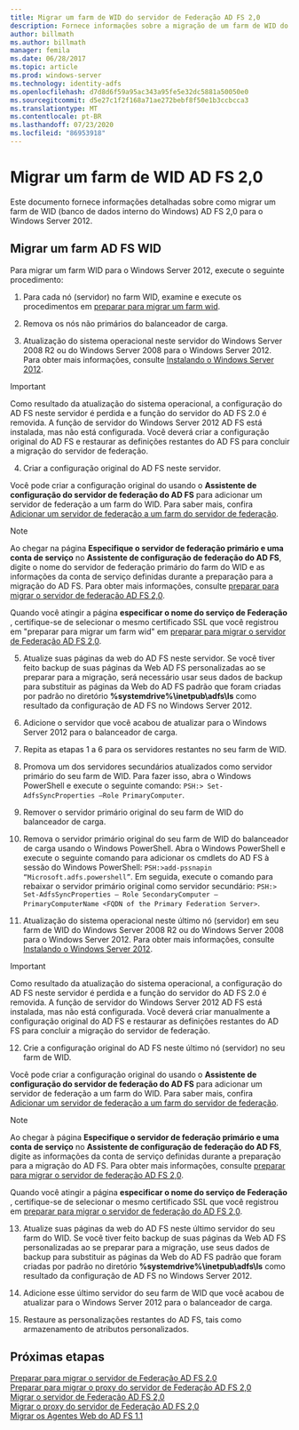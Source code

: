 ```yaml
---
title: Migrar um farm de WID do servidor de Federação AD FS 2,0
description: Fornece informações sobre a migração de um farm de WID do servidor AD FS 2,0 para o Windows Server 2012
author: billmath
ms.author: billmath
manager: femila
ms.date: 06/28/2017
ms.topic: article
ms.prod: windows-server
ms.technology: identity-adfs
ms.openlocfilehash: d7d8d6f59a95ac343a95fe5e32dc5881a50050e0
ms.sourcegitcommit: d5e27c1f2f168a71ae272bebf8f50e1b3ccbcca3
ms.translationtype: MT
ms.contentlocale: pt-BR
ms.lasthandoff: 07/23/2020
ms.locfileid: "86953918"
---
```

# <a name="migrate-an-ad-fs-20-wid-farm"></a>Migrar um farm de WID AD FS 2,0  
Este documento fornece informações detalhadas sobre como migrar um farm de WID (banco de dados interno do Windows) AD FS 2,0 para o Windows Server 2012.

## <a name="migrate-an-ad-fs-wid-farm"></a>Migrar um farm AD FS WID
Para migrar um farm WID para o Windows Server 2012, execute o seguinte procedimento:  
  
1.  Para cada nó (servidor) no farm WID, examine e execute os procedimentos em [preparar para migrar um farm wid](prepare-to-migrate-a-wid-farm.md).  
  
2.  Remova os nós não primários do balanceador de carga.  
  
3.  Atualização do sistema operacional neste servidor do Windows Server 2008 R2 ou do Windows Server 2008 para o Windows Server 2012. Para obter mais informações, consulte [Instalando o Windows Server 2012](/previous-versions/windows/it-pro/windows-server-2012-R2-and-2012/jj134246(v=ws.11)).  
  
> [!IMPORTANT]
>  Como resultado da atualização do sistema operacional, a configuração do AD FS neste servidor é perdida e a função do servidor do AD FS 2.0 é removida. A função de servidor do Windows Server 2012 AD FS está instalada, mas não está configurada. Você deverá criar a configuração original do AD FS e restaurar as definições restantes do AD FS para concluir a migração do servidor de federação.  
  
4. Criar a configuração original do AD FS neste servidor.  
  
Você pode criar a configuração original do usando o **Assistente de configuração do servidor de federação do AD FS** para adicionar um servidor de federação a um farm do WID. Para saber mais, confira [Adicionar um servidor de federação a um farm do servidor de federação](add-a-federation-server-to-a-federation-server-farm.md).  
  
> [!NOTE]
> Ao chegar na página **Especifique o servidor de federação primário e uma conta de serviço** no **Assistente de configuração de federação do AD FS**, digite o nome do servidor de federação primário do farm do WID e as informações da conta de serviço definidas durante a preparação para a migração do AD FS. Para obter mais informações, consulte [preparar para migrar o servidor de federação AD FS 2,0](prepare-to-migrate-a-wid-farm.md). 
>  
> Quando você atingir a página **especificar o nome do serviço de Federação** , certifique-se de selecionar o mesmo certificado SSL que você registrou em "preparar para migrar um farm wid" em [preparar para migrar o servidor de Federação AD FS 2,0](prepare-to-migrate-a-wid-farm.md).  
  
5. Atualize suas páginas da web do AD FS neste servidor. Se você tiver feito backup de suas páginas da Web AD FS personalizadas ao se preparar para a migração, será necessário usar seus dados de backup para substituir as páginas da Web do AD FS padrão que foram criadas por padrão no diretório **%systemdrive%\inetpub\adfs\ls** como resultado da configuração de AD FS no Windows Server 2012.  
  
6. Adicione o servidor que você acabou de atualizar para o Windows Server 2012 para o balanceador de carga.  
  
7. Repita as etapas 1 a 6 para os servidores restantes no seu farm de WID.  
  
8. Promova um dos servidores secundários atualizados como servidor primário do seu farm de WID. Para fazer isso, abra o Windows PowerShell e execute o seguinte comando: `PSH:> Set-AdfsSyncProperties –Role PrimaryComputer`.  
  
9. Remover o servidor primário original do seu farm de WID do balanceador de carga.  
  
10. Remova o servidor primário original do seu farm de WID do balanceador de carga usando o Windows PowerShell. Abra o Windows PowerShell e execute o seguinte comando para adicionar os cmdlets do AD FS à sessão do Windows PowerShell: `PSH:>add-pssnapin “Microsoft.adfs.powershell”`. Em seguida, execute o comando para rebaixar o servidor primário original como servidor secundário: `PSH:> Set-AdfsSyncProperties – Role SecondaryComputer –PrimaryComputerName <FQDN of the Primary Federation Server>`.  
  
11. Atualização do sistema operacional neste último nó (servidor) em seu farm de WID do Windows Server 2008 R2 ou do Windows Server 2008 para o Windows Server 2012. Para obter mais informações, consulte [Instalando o Windows Server 2012](/previous-versions/windows/it-pro/windows-server-2012-R2-and-2012/jj134246(v=ws.11)).  
  
> [!IMPORTANT]
>  Como resultado da atualização do sistema operacional, a configuração do AD FS neste servidor é perdida e a função do servidor do AD FS 2.0 é removida. A função de servidor do Windows Server 2012 AD FS está instalada, mas não está configurada. Você deverá criar manualmente a configuração original do AD FS e restaurar as definições restantes do AD FS para concluir a migração do servidor de federação.  
  
12. Crie a configuração original do AD FS neste último nó (servidor) no seu farm de WID.  
  
Você pode criar a configuração original do usando o **Assistente de configuração do servidor de federação do AD FS** para adicionar um servidor de federação a um farm do WID. Para saber mais, confira [Adicionar um servidor de federação a um farm do servidor de federação](add-a-federation-server-to-a-federation-server-farm.md).  
  
> [!NOTE]
> Ao chegar à página **Especifique o servidor de federação primário e uma conta de serviço** no **Assistente de configuração de federação do AD FS**, digite as informações da conta de serviço definidas durante a preparação para a migração do AD FS. Para obter mais informações, consulte [preparar para migrar o servidor de federação AD FS 2,0](prepare-to-migrate-a-wid-farm.md). 
>  
> Quando você atingir a página **especificar o nome do serviço de Federação** , certifique-se de selecionar o mesmo certificado SSL que você registrou em [preparar para migrar o servidor de federação do AD FS 2,0](prepare-to-migrate-a-wid-farm.md).  
  
13. Atualize suas páginas da web do AD FS neste último servidor do seu farm do WID. Se você tiver feito backup de suas páginas da Web AD FS personalizadas ao se preparar para a migração, use seus dados de backup para substituir as páginas da Web do AD FS padrão que foram criadas por padrão no diretório **%systemdrive%\inetpub\adfs\ls** como resultado da configuração de AD FS no Windows Server 2012.  
  
14. Adicione esse último servidor do seu farm de WID que você acabou de atualizar para o Windows Server 2012 para o balanceador de carga.  
  
15. Restaure as personalizações restantes do AD FS, tais como armazenamento de atributos personalizados.  
  
## <a name="next-steps"></a>Próximas etapas
 [Preparar para migrar o servidor de Federação AD FS 2,0](prepare-to-migrate-ad-fs-fed-server.md)   
 [Preparar para migrar o proxy do servidor de Federação AD FS 2,0](prepare-to-migrate-ad-fs-fed-proxy.md)   
 [Migrar o servidor de Federação AD FS 2,0](migrate-the-ad-fs-fed-server.md)   
 [Migrar o proxy do servidor de Federação AD FS 2,0](migrate-the-ad-fs-2-fed-server-proxy.md)   
 [Migrar os Agentes Web do AD FS 1.1](migrate-the-ad-fs-web-agent.md)

